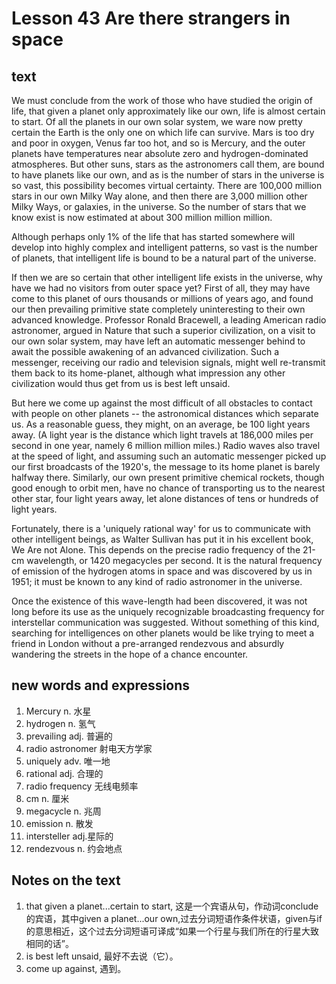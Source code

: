 # Lesson 43 Are there strangers in space
## text
We must conclude from the work of those who have studied the origin of life, that given a planet only approximately like our own, life is almost certain to start. Of all the planets in our own solar system, we ware now pretty certain the Earth is the only one on which life can survive. Mars is too dry and poor in oxygen, Venus far too hot, and so is Mercury, and the outer planets have temperatures near absolute zero and hydrogen-dominated atmospheres. But other suns, stars as the astronomers call them, are bound to have planets like our own, and as is the number of stars in the universe is so vast, this possibility becomes virtual certainty. There are 100,000 million stars in our own Milky Way alone, and then there are 3,000 million other Milky Ways, or galaxies, in the universe. So the number of stars that we know exist is now estimated at about 300 million million million.

Although perhaps only 1% of the life that has started somewhere will develop into highly complex and intelligent patterns, so vast is the number of planets, that intelligent life is bound to be a natural part of the universe.

If then we are so certain that other intelligent life exists in the universe, why have we had no visitors from outer space yet? First of all, they may have come to this planet of ours thousands or millions of years ago, and found our then prevailing primitive state completely uninteresting to their own advanced knowledge. Professor Ronald Bracewell, a leading American radio astronomer, argued in Nature that such a superior civilization, on a visit to our own solar system, may have left an automatic messenger behind to await the possible awakening of an advanced civilization. Such a messenger, receiving our radio and television signals, might well re-transmit them back to its home-planet, although what impression any other civilization would thus get from us is best left unsaid.

But here we come up against the most difficult of all obstacles to contact with people on other planets -- the astronomical distances which separate us. As a reasonable guess, they might, on an average, be 100 light years away. (A light year is the distance which light travels at 186,000 miles per second in one year, namely 6 million million miles.) Radio waves also travel at the speed of light, and assuming such an automatic messenger picked up our first broadcasts of the 1920's, the message to its home planet is barely halfway there. Similarly, our own present primitive chemical rockets, though good enough to orbit men, have no chance of transporting us to the nearest other star, four light years away, let alone distances of tens or hundreds of light years.

Fortunately, there is a 'uniquely rational way' for us to communicate with other intelligent beings, as Walter Sullivan has put it in his excellent book, We Are not Alone. This depends on the precise radio frequency of the 21-cm wavelength, or 1420 megacycles per second. It is the natural frequency of emission of the hydrogen atoms in space and was discovered by us in 1951; it must be known to any kind of radio astronomer in the universe.

Once the existence of this wave-length had been discovered, it was not long before its use as the uniquely recognizable broadcasting frequency for interstellar communication was suggested. Without something of this kind, searching for intelligences on other planets would be like trying to meet a friend in London without a pre-arranged rendezvous and absurdly wandering the streets in the hope of a chance encounter.

## new words and expressions
1. Mercury n. 水星
2. hydrogen n. 氢气
3. prevailing adj. 普遍的
4. radio astronomer 射电天方学家
5. uniquely adv. 唯一地
6. rational adj. 合理的
7. radio frequency 无线电频率
8. cm n. 厘米
9. megacycle n. 兆周
10. emission n. 散发
11. intersteller adj.星际的
12. rendezvous n. 约会地点

## Notes on the text
1. that given a planet...certain to start, 这是一个宾语从句，作动词conclude的宾语，其中given a planet...our own,过去分词短语作条件状语，given与if的意思相近，这个过去分词短语可译成“如果一个行星与我们所在的行星大致相同的话”。
2. is best left unsaid, 最好不去说（它）。
3. come up against, 遇到。